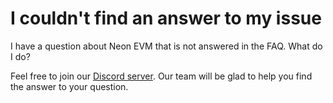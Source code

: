 # I couldn't find an answer to my issue

I have a question about Neon EVM that is not answered in the FAQ. What do I do?

Feel free to join our [Discord server](https://discord.gg/WafwJrwBvh). Our team will be glad to help you find the answer to your question.
